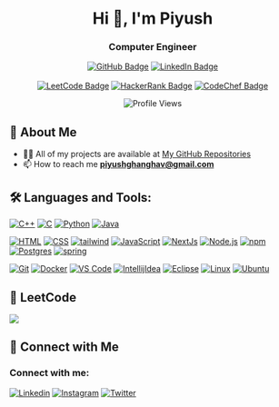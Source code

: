 <h1 align="center">Hi 👋, I'm Piyush</h1>
<h3 align="center">Computer Engineer</h3>

<p align="center">
  <a href="https://github.com/piyush-ghanghav" target="_blank"><img src="https://img.shields.io/github/followers/piyush-ghanghav?label=Follow&style=social" alt="GitHub Badge"></a>
  <a href="https://linkedin.com/in/piyush-ghanghav" target="_blank"><img src="https://img.shields.io/badge/-Piyush%20Ghanghav-blue?style=flat&logo=Linkedin&logoColor=white" alt="LinkedIn Badge"></a>
  <br>
  <br>
  <a href="https://leetcode.com/piyushghanghav" target="_blank"><img src="https://img.shields.io/badge/LeetCode-white?style=for-the-badge&logo=LeetCode&logoColor=#d16c06" alt="LeetCode Badge"></a>
  <a href="https://www.hackerrank.com/piyushghanghav" target="_blank"><img src="https://img.shields.io/badge/-Hackerrank-2EC866?style=for-the-badge&logo=HackerRank&logoColor=white" alt="HackerRank Badge"></a>
  <a href="https://www.codechef.com/users/piyushghanghav" target="_blank"><img src="https://img.shields.io/badge/CodeChef-%23964B00.svg?style=for-the-badge&logo=CodeChef&logoColor=white" alt="CodeChef Badge"></a>

</p>

<p align="center">
  <img src="https://komarev.com/ghpvc/?username=piyush-ghanghav&style=flat-square&color=blue" alt="Profile Views"/>
</p>

## 🌟 About Me
- 👨‍💻 All of my projects are available at [My GitHub Repositories](https://github.com/piyush-ghanghav?tab=repositories)
- 📫 How to reach me **piyushghanghav@gmail.com**



## 🛠️ Languages and Tools:


<p align="left">
  <a href="https://github.com/piyush-ghanghav?tab=repositories&q=&type=&language=c%2B%2B&sort="><img src="https://skillicons.dev/icons?i=cpp" alt="C++" /></a>
  <a href="https://github.com/piyush-ghanghav?tab=repositories"><img src="https://skillicons.dev/icons?i=c" alt="C" /></a>
  <a href="https://github.com/piyush-ghanghav?tab=repositories&q=&type=&language=python&sort="><img src="https://skillicons.dev/icons?i=python" alt="Python" /></a>
  <a href="https://github.com/piyush-ghanghav/dev.java.SpringBoot"><img src="https://skillicons.dev/icons?i=java" alt="Java" /></a>
</p>
<p align="left">
  <a href="https://github.com/piyush-ghanghav?tab=repositories"><img src="https://skillicons.dev/icons?i=html" alt="HTML" /></a>
  <a href="https://github.com/piyush-ghanghav?tab=repositories&q=&type=&language=css&sort="><img src="https://skillicons.dev/icons?i=css" alt="CSS" /></a>
  <a href="https://github.com/piyush-ghanghav?tab=repositories"><img src="https://skillicons.dev/icons?i=tailwind" alt="tailwind" /></a>
  <a href="https://github.com/piyush-ghanghav?tab=repositories&q=&type=&language=javascript&sort="><img src="https://skillicons.dev/icons?i=js" alt="JavaScript" /></a>
  <a href="https://github.com/piyush-ghanghav/FullStack-MERN-Blog><img src="https://skillicons.dev/icons?i=react" alt="React" /></a>
  <a href="https://github.com/piyush-ghanghav?tab=repositories"><img src="https://skillicons.dev/icons?i=nextjs" alt="NextJs" /></a>
  <a href="https://github.com/piyush-ghanghav?tab=repositories"><img src="https://skillicons.dev/icons?i=nodejs" alt="Node.js" /></a>
  <a href="https://github.com/piyush-ghanghav?tab=repositories"><img src="https://skillicons.dev/icons?i=npm" alt="npm" /></a>
  <a href="https://github.com/piyush-ghanghav/DBMS-Assignment><img src="https://skillicons.dev/icons?i=mysql" alt="MySQL" /></a>
  <a href="https://github.com/piyush-ghanghav?tab=repositories"><img src="https://skillicons.dev/icons?i=postgres" alt="Postgres" /></a>
  <a href="https://github.com/piyush-ghanghav/dev.java.SpringBoot"><img src="https://skillicons.dev/icons?i=spring" alt="spring" /></a>
</p>
<p align="left">
  <a href="https://github.com/piyush-ghanghav?tab=repositories"><img src="https://skillicons.dev/icons?i=git" alt="Git" /></a>
  <a href="https://github.com/piyush-ghanghav?tab=repositories"><img src="https://skillicons.dev/icons?i=docker" alt="Docker" /></a>
  <a href="https://github.com/piyush-ghanghav?tab=repositories"><img src="https://skillicons.dev/icons?i=vscode" alt="VS Code" /></a>
  <a href="https://github.com/piyush-ghanghav?tab=repositories"><img src="https://skillicons.dev/icons?i=idea" alt="IntellijIdea" /></a>
  <a href="https://github.com/piyush-ghanghav?tab=repositories"><img src="https://skillicons.dev/icons?i=eclipse" alt="Eclipse" /></a>
  <a href="https://github.com/piyush-ghanghav?tab=repositories"><img src="https://skillicons.dev/icons?i=linux" alt="Linux" /></a>
  <a href="https://github.com/piyush-ghanghav?tab=repositories"><img src="https://skillicons.dev/icons?i=ubuntu" alt="Ubuntu" /></a>
</p>




## 🧩 LeetCode
![](https://leetcard.jacoblin.cool/piyushghanghav?theme=light,unicorn)
<!--
## 🚀 Projects
- [Full-Stack MERN Blog](https://github.com/piyush-ghanghav/Full-Stack-MERN-Blog): A blog project application using Node.js, Express, React, and MongoDB.
- [JavaScript Skills Sprint](https://github.com/piyush-ghanghav/30-day-js-challenge): A series of JavaScript tasks and exercises to enhance the skills.
## 📈 GitHub Stats

<p align="center">
  <img src="https://github-readme-stats.vercel.app/api?username=piyush-ghanghav&show_icons=true&theme=radical" alt="GitHub Stats"/>
  <br>
  This displays my overall GitHub statistics including total commits, contributions, and more.
</p>

<p align="center">
  <img src="https://github-readme-streak-stats.herokuapp.com/?user=piyush-ghanghav&theme=radical" alt="GitHub Streak"/>
  <br>
  This shows my current GitHub streak, indicating how many consecutive days I've contributed to GitHub.
</p>

<p align="center">
  <img src="https://github-readme-stats.vercel.app/api/top-langs/?username=piyush-ghanghav&layout=compact&theme=radical" alt="Top Languages"/>
  <br>
  This highlights the programming languages I've used most frequently in my repositories.
</p>
-->


## 🔗 Connect with Me
<h3 align="left">Connect with me:</h3>

<p align="left">
  <a href="https://linkedin.com/in/piyush-ghanghav"><img src="https://skillicons.dev/icons?i=linkedin" alt="Linkedin" /></a>
  <a href="https://instagram.com/piyush.10_"><img src="https://skillicons.dev/icons?i=instagram" alt="Instagram" /></a>
  <a href="https://twitter.com/piyushghanghav1"><img src="https://skillicons.dev/icons?i=twitter" alt="Twitter" /></a>
</p>

